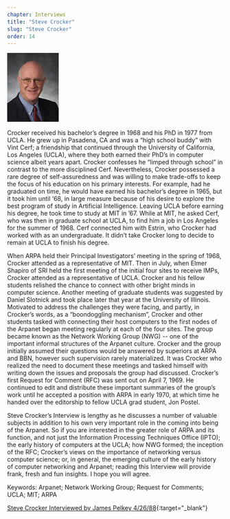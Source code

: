 ```yaml
---
chapter: Interviews
title: "Steve Crocker"
slug: "Steve Crocker"
order: 14
---
```


![Steve Crocker](/assets/img/steve-crocker-l.jpg)

Crocker received his bachelor’s degree in 1968 and his PhD in 1977 from UCLA. He grew up in Pasadena, CA and was a “high school buddy” with Vint Cerf; a friendship that continued through the University of California, Los Angeles (UCLA), where they both earned their PhD’s in computer science albeit years apart. Crocker confesses he “limped through school” in contrast to the more disciplined Cerf. Nevertheless, Crocker possessed a rare degree of self-assuredness and was willing to make trade-offs to keep the focus of his education on his primary interests. For example, had he graduated on time, he would have earned his bachelor’s degree in 1965, but it took him until ‘68, in large measure because of his desire to explore the best program of study in Artificial Intelligence. Leaving UCLA before earning his degree, he took time to study at MIT in ’67. While at MIT, he asked Cerf, who was then in graduate school at UCLA, to find him a job in Los Angeles for the summer of 1968. Cerf connected him with Estrin, who Crocker had worked with as an undergraduate. It didn’t take Crocker long to decide to remain at UCLA to finish his degree.

When ARPA held their Principal Investigators’ meeting in the spring of 1968, Crocker attended as a representative of MIT. Then in July, when Elmer Shapiro of SRI held the first meeting of the initial four sites to receive IMPs, Crocker attended as a representative of UCLA. Crocker and his fellow students relished the chance to connect with other bright minds in computer science. Another meeting of graduate students was suggested by Daniel Slotnick and took place later that year at the University of Illinois. Motivated to address the challenges they were facing, and partly, in Crocker’s words, as a “boondoggling mechanism”, Crocker and other students tasked with connecting their host computers to the first nodes of the Arpanet began meeting regularly at each of the four sites. The group became known as the Network Working Group (NWG) -- one of the important informal structures of the Arpanet culture. Crocker and the group initially assumed their questions would be answered by superiors at ARPA and BBN, however such supervision rarely materialized. It was Crocker who realized the need to document these meetings and tasked himself with writing down the issues and proposals the group had discussed. Crocker’s first Request for Comment (RFC) was sent out on April 7, 1969. He continued to edit and distribute these important summaries of the group’s work until he accepted a position with ARPA in early 1970, at which time he handed over the editorship to fellow UCLA grad student, Jon Postel.

Steve Crocker’s Interview is lengthy as he discusses a number of valuable subjects in addition to his own very important role in the coming into being of the Arpanet. So if you are interested in the greater role of ARPA and its function, and not just the Information Processing Techniques Office (IPTO); the early history of computers at the UCLA; how NWG formed; the inception of the RFC; Crocker’s views on the importance of networking versus computer science; or, in general, the emerging culture of the early history of computer networking and Arpanet; reading this Interview will provide frank, fresh and fun insights. I hope you will agree.

Keywords: Arpanet; Network Working Group; Request for Comments; UCLA; MIT; ARPA

[Steve Crocker Interviewed by James Pelkey 4/26/88](https://archive.computerhistory.org/resources/access/text/2017/12/102738690-05-01-acc.pdf){:target="_blank"}
